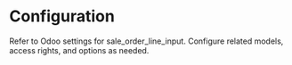 # Configuration

Refer to Odoo settings for sale_order_line_input. Configure related models, access rights, and options as needed.
